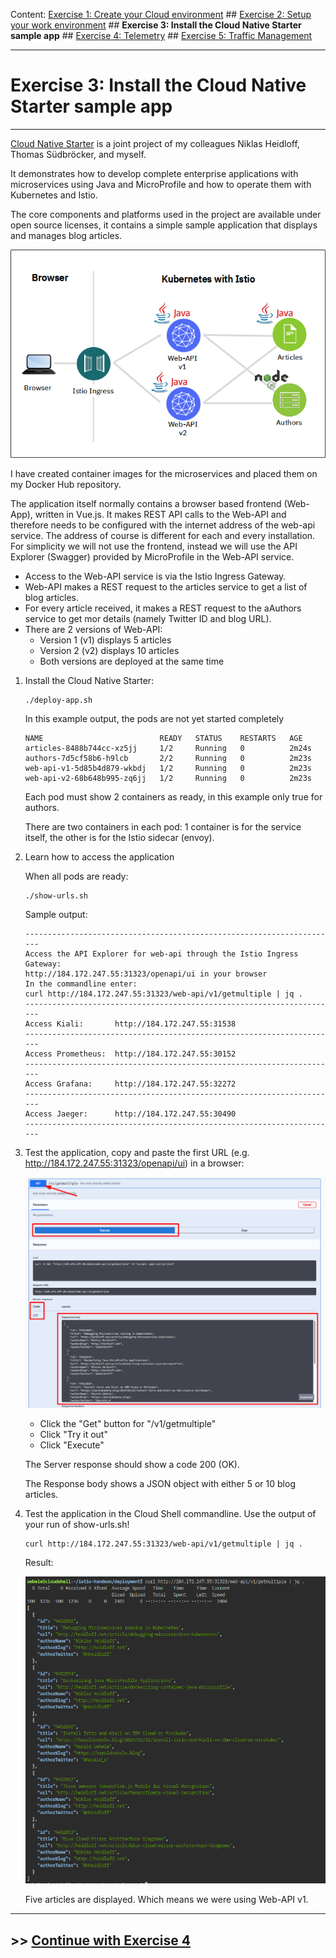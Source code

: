 Content:
[Exercise 1: Create your Cloud environment](exercise1.md) ##
[Exercise 2: Setup your work environment](exercise2.md) ##
**Exercise 3: Install the Cloud Native Starter sample app** ##
[Exercise 4: Telemetry](exercise4.md) ##
[Exercise 5: Traffic Management](exercise5.md)

---

# Exercise 3: Install the Cloud Native Starter sample app

---

[Cloud Native Starter](https://cloud-native-starter.mybluemix.net/) is a joint project of my colleagues Niklas Heidloff, Thomas Südbröcker, and myself. 

It demonstrates how to develop complete enterprise applications with microservices using Java and MicroProfile and how to operate them with Kubernetes and Istio.

The core components and platforms used in the project are available under open source licenses, it contains a simple sample application that displays and manages blog articles. 

![architecture](../images/cloudnativestarter-architecture.png)

I have created container images for the microservices and placed them on my Docker Hub repository. 

The application itself normally contains a browser based frontend (Web-App), written in Vue.js. It makes REST API calls to the Web-API and therefore needs to be configured with the internet address of the web-api service. The address of course is different for each and every installation. For simplicity we will not use the frontend, instead we will use the API Explorer (Swagger) provided by MicroProfile in the Web-API service.

- Access to the Web-API service is via the Istio Ingress Gateway. 
- Web-API makes a REST request to the articles service to get a list of blog articles.
- For every article received, it makes a REST request to the aAuthors service to get mor details (namely Twitter ID and blog URL).
- There are 2 versions of Web-API:
    - Version 1 (v1) displays 5 articles
    - Version 2 (v2) displays 10 articles
    - Both versions are deployed at the same time

1. Install the Cloud Native Starter:

    ```
    ./deploy-app.sh
    ```

    In this example output, the pods are not yet started completely

    ```
    NAME                          READY   STATUS    RESTARTS   AGE
    articles-8488b744cc-xz5jj     1/2     Running   0          2m24s
    authors-7d5cf58b6-h9lcb       2/2     Running   0          2m23s
    web-api-v1-5d85b4d879-wkbdj   1/2     Running   0          2m23s
    web-api-v2-68b648b995-zq6jj   1/2     Running   0          2m23s
    ```

    Each pod must show 2 containers as ready, in this example only true for authors.

    There are two containers in each pod: 1 container is for the service itself, the other is for the Istio sidecar (envoy).

2. Learn how to access the application

    When all pods are ready:

    ```
    ./show-urls.sh
    ```

    Sample output:

    ```
    ----------------------------------------------------------------------
    Access the API Explorer for web-api through the Istio Ingress Gateway:
    http://184.172.247.55:31323/openapi/ui in your browser
    In the commandline enter:
    curl http://184.172.247.55:31323/web-api/v1/getmultiple | jq .
    ----------------------------------------------------------------------
    Access Kiali:       http://184.172.247.55:31538
    ----------------------------------------------------------------------
    Access Prometheus:  http://184.172.247.55:30152
    ----------------------------------------------------------------------
    Access Grafana:     http://184.172.247.55:32272
    ----------------------------------------------------------------------
    Access Jaeger:      http://184.172.247.55:30490
    ----------------------------------------------------------------------
    ```

1. Test the application, copy and paste the first URL (e.g. http://184.172.247.55:31323/openapi/ui) in a browser:

    ![apiex](../images/api-explorer.png)

    - Click the "Get" button for "/v1/getmultiple"
    - Click "Try it out"
    - Click "Execute"


    The Server response should show a code 200 (OK).
    
    The Response body shows a JSON object with either 5 or 10 blog articles.

1. Test the application in the Cloud Shell commandline. Use the output of your run of show-urls.sh!

    ```
    curl http://184.172.247.55:31323/web-api/v1/getmultiple | jq .
    ```

    Result:

    ![curl](../images/curl-web-api.png)

    Five articles are displayed. Which means we were using Web-API v1.

---    

## >> [Continue with Exercise 4](exercise4.md)